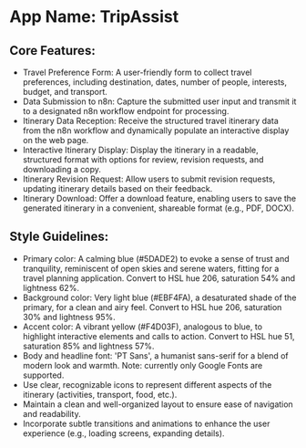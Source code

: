 # **App Name**: TripAssist

## Core Features:

- Travel Preference Form: A user-friendly form to collect travel preferences, including destination, dates, number of people, interests, budget, and transport.
- Data Submission to n8n: Capture the submitted user input and transmit it to a designated n8n workflow endpoint for processing.
- Itinerary Data Reception: Receive the structured travel itinerary data from the n8n workflow and dynamically populate an interactive display on the web page.
- Interactive Itinerary Display: Display the itinerary in a readable, structured format with options for review, revision requests, and downloading a copy.
- Itinerary Revision Request: Allow users to submit revision requests, updating itinerary details based on their feedback.
- Itinerary Download: Offer a download feature, enabling users to save the generated itinerary in a convenient, shareable format (e.g., PDF, DOCX).

## Style Guidelines:

- Primary color: A calming blue (#5DADE2) to evoke a sense of trust and tranquility, reminiscent of open skies and serene waters, fitting for a travel planning application. Convert to HSL hue 206, saturation 54% and lightness 62%.
- Background color: Very light blue (#EBF4FA), a desaturated shade of the primary, for a clean and airy feel. Convert to HSL hue 206, saturation 30% and lightness 95%.
- Accent color: A vibrant yellow (#F4D03F), analogous to blue, to highlight interactive elements and calls to action. Convert to HSL hue 51, saturation 85% and lightness 57%.
- Body and headline font: 'PT Sans', a humanist sans-serif for a blend of modern look and warmth. Note: currently only Google Fonts are supported.
- Use clear, recognizable icons to represent different aspects of the itinerary (activities, transport, food, etc.).
- Maintain a clean and well-organized layout to ensure ease of navigation and readability.
- Incorporate subtle transitions and animations to enhance the user experience (e.g., loading screens, expanding details).